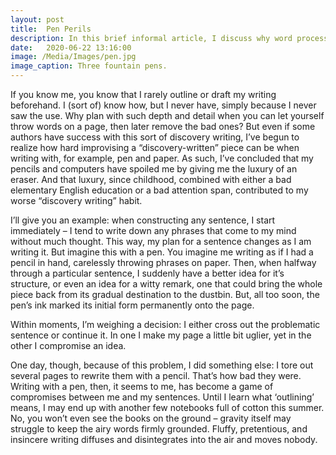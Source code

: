 ```yaml
---
layout: post
title:  Pen Perils
description: In this brief informal article, I discuss why word processors and otherwise erasable writing instruments may not help us grow as concise, deeply-thinking writers.
date:   2020-06-22 13:16:00
image: /Media/Images/pen.jpg
image_caption: Three fountain pens.
---
```

If you know me, you know that I rarely outline or draft my writing beforehand. I (sort of) know how, but I never have, simply because I never saw the use. Why plan with such depth and detail when you can let yourself throw words on a page, then later remove the bad ones? But even if some authors have success with this sort of discovery writing, I’ve begun to realize how hard improvising a “discovery-written” piece can be when writing with, for example, pen and paper. As such, I’ve concluded that my pencils and computers have spoiled me by giving me the luxury of an eraser. And that luxury, since childhood, combined with either a bad elementary English education or a bad attention span, contributed to my worse “discovery writing” habit.

I’ll give you an example: when constructing any sentence, I start immediately – I tend to write down any phrases that come to my mind without much thought. This way, my plan for a sentence changes as I am writing it. But imagine this with a pen. You imagine me writing as if I had a pencil in hand, carelessly throwing phrases on paper. Then, when halfway through a particular sentence, I suddenly have a better idea for it’s structure, or even an idea for a witty remark, one that could bring the whole piece back from its gradual destination to the dustbin. But, all too soon, the pen’s ink marked its initial form permanently onto the page.

Within moments, I’m weighing a decision: I either cross out the problematic sentence or continue it. In one I make my page a little bit uglier, yet in the other I compromise an idea.

One day, though, because of this problem, I did something else: I tore out several pages to rewrite them with a pencil. That’s how bad they were. Writing with a pen, then, it seems to me, has become a game of compromises between me and my sentences. Until I learn what ‘outlining’ means, I may end up with another few notebooks full of cotton this summer. No, you won’t even see the books on the ground – gravity itself may struggle to keep the airy words firmly grounded. Fluffy, pretentious, and insincere writing diffuses and disintegrates into the air and moves nobody.
